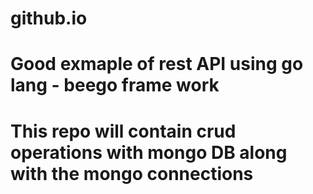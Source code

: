 # github.io
# Good exmaple of rest API using go lang - beego frame work
# This repo will contain crud operations with mongo DB along with the mongo connections